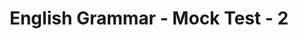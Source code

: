 ---
title: "English Grammar - Mock Test - 2"
subject: English
topic: "Synonyms and Antonym - Best 10 Questions"
questions:
  - question: "What is the synonym of 'Abundant'?"
    options:
      - Limited
      - Sufficient
      - Scarce
      - Plentiful
    answer: Plentiful

  - question: "What is the antonym of 'Humble'?"
    options:
      - Modest
      - Arrogant
      - Kind
      - Respectful
    answer: Arrogant

  - question: "Select the synonym for 'Benevolent'."
    options:
      - Malevolent
      - Kind
      - Cruel
      - Harmful
    answer: Kind

  - question: "Choose the antonym of 'Diligent'."
    options:
      - Hardworking
      - Energetic
      - Idle
      - Industrious
    answer: Idle

  - question: "What is the synonym of 'Adversity'?"
    options:
      - Prosperity
      - Hardship
      - Success
      - Triumph
    answer: Hardship

  - question: "Select the antonym for 'Fragile'."
    options:
      - Weak
      - Strong
      - Brittle
      - Delicate
    answer: Strong

  - question: "What is the synonym of 'Efficient'?"
    options:
      - Ineffective
      - Capable
      - Idle
      - Lethargic
    answer: Capable

  - question: "Choose the antonym of 'Optimistic'."
    options:
      - Positive
      - Hopeful
      - Pessimistic
      - Cheerful
    answer: Pessimistic

  - question: "Select the synonym for 'Obstinate'."
    options:
      - Flexible
      - Determined
      - Stubborn
      - Agreeable
    answer: Stubborn

  - question: "What is the antonym of 'Impartial'?"
    options:
      - Neutral
      - Unbiased
      - Biased
      - Fair
    answer: Biased

---
